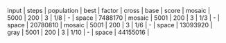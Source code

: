  input | steps | population | best | factor | cross |  base |    score |
mosaic |  5000 |        200 |    3 |    1/8 |     - | space |  7488170 |
mosaic |  5001 |        200 |    3 |    1/3 |     - | space | 20780810 |
mosaic |  5001 |        200 |    3 |    1/6 |     - | space | 13093920 |
  gray |  5001 |        200 |    3 |   1/10 |     - | space | 44155016 |